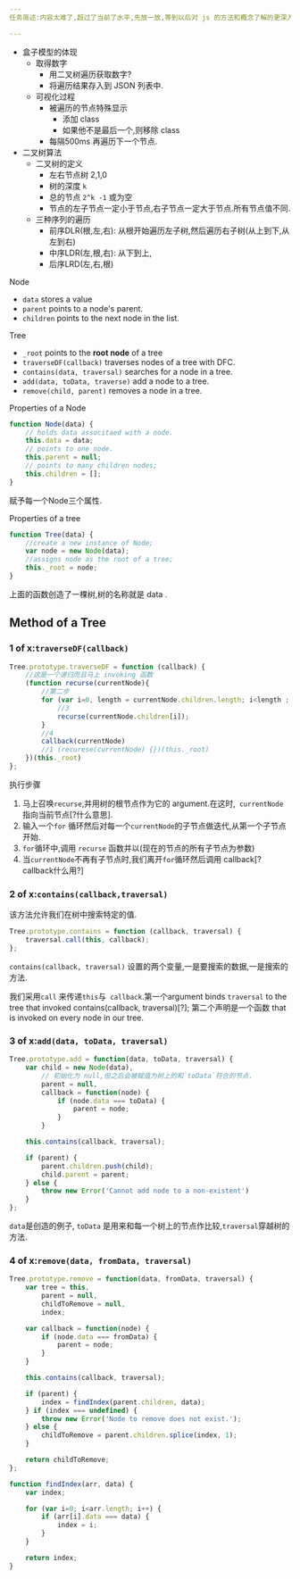 ```yaml
---
任务简述:内容太难了,超过了当前了水平,先放一放,等到以后对 js 的方法和概念了解的更深入了再继续做这个题目.

---
```




- 盒子模型的体现
    - 取得数字
        - 用二叉树遍历获取数字?
        - 将遍历结果存入到 JSON 列表中.
    - 可视化过程
        - 被遍历的节点特殊显示
            - 添加 class
            - 如果他不是最后一个,则移除 class
        - 每隔500ms 再遍历下一个节点.
- 二叉树算法
    - 二叉树的定义
        - 左右节点树 2,1,0
        - 树的深度 `k`
        - 总的节点 `2^k -1` 或为空
        - 节点的左子节点一定小于节点,右子节点一定大于节点.所有节点值不同.
    - 三种序列的遍历
        - 前序DLR(根,左,右): 从根开始遍历左子树,然后遍历右子树(从上到下,从左到右)
        - 中序LDR(左,根,右): 从下到上,
        - 后序LRD(左,右,根)


Node
- `data` stores a value
- `parent` points to a node's parent.
- `children` points to the next node in the list.

Tree
- `_root` points to the **root node** of a tree
- `traverseDF(callback)` traverses nodes of a tree with DFC.
- `contains(data, traversal)` searches for a node in a tree.
- `add(data, toData, traverse)` add a node to a tree.
- `remove(child, parent)` removes a node in a tree.

Properties of a Node
```js
function Node(data) {
    // holds data associtaed with a node.
    this.data = data;
    // points to one node.
    this.parent = null;
    // points to many children nodes;
    this.children = [];
}
```
赋予每一个Node三个属性.

Properties of a tree
```js
function Tree(data) {
    //create a new instance of Node;
    var node = new Node(data);
    //assigns node as the root of a tree;
    this._root = node;
}
```
上面的函数创造了一棵树,树的名称就是 data .

## Method of a Tree

### 1 of x:`traverseDF(callback)`
```js
Tree.prototype.traverseDF = function (callback) {
    //这是一个递归而且马上 invoking 函数
    (function recurse(currentNode){
        //第二步
        for (var i=0, length = currentNode.children.length; i<length ; i++) {
            //3
            recurse(currentNode.children[i]);
        }
        //4
        callback(currentNode)
        //1 (recurese(currentNode) {})(this._root)
    })(this._root)
};
```
执行步骤
1. 马上召唤`recurse`,并用树的根节点作为它的 argument.在这时,` currentNode`指向当前节点[\?什么意思].
2. 输入一个`for` 循环然后对每一个`currentNode`的子节点做迭代,从第一个子节点开始.
3. `for`循环中,调用 `recurse` 函数并以(现在的节点的所有子节点为参数)
4. 当`currentNode`不再有子节点时,我们离开`for`循环然后调用 callback[\?callback什么用?]

### 2 of x:`contains(callback,traversal)`
该方法允许我们在树中搜索特定的值.
```js
Tree.prototype.contains = function (callback, traversal) {
    traversal.call(this, callback);
};
```
 `contains(callback, traversal)` 设置的两个变量,一是要搜索的数据,一是搜索的方法.

 我们采用`call` 来传递`this`与` callback`.第一个argument binds `traversal` to the tree that invoked contains(callback, traversal)[\?]; 第二个声明是一个函数 that is invoked on every node in our tree.

### 3 of x:`add(data, toData, traversal)`

```js
Tree.prototype.add = function(data, toData, traversal) {
    var child = new Node(data),
        // 初始化为 null,但之后会被赋值为树上的和`toData`符合的节点.
        parent = null,
        callback = function(node) {
            if (node.data === toData) {
                parent = node;
            }
        }

    this.contains(callback, traversal);

    if (parent) {
        parent.children.push(child);
        child.parent = parent;        
    } else {
        throw new Error('Cannot add node to a non-existent')
    }
};
```
`data`是创造的例子, `toData` 是用来和每一个树上的节点作比较,`traversal`穿越树的方法.

### 4 of x:`remove(data, fromData, traversal)`

```js
Tree.prototype.remove = function(data, fromData, traversal) {
    var tree = this,
        parent = null,
        childToRemove = null,
        index;

    var callback = function(node) {
        if (node.data === fromData) {
            parent = node;
        }
    }

    this.contains(callback, traversal);

    if (parent) {
        index = findIndex(parent.children, data);
    } if (index === undefined) {
        throw new Error('Node to remove does not exist.');
    } else {
        childToRemove = parent.children.splice(index, 1);
    }

    return childToRemove;
};
```


```js
function findIndex(arr, data) {
    var index;

    for (var i=0; i<arr.length; i++) {
        if (arr[i].data === data) {
            index = i;
        }
    }

    return index;
}
```
